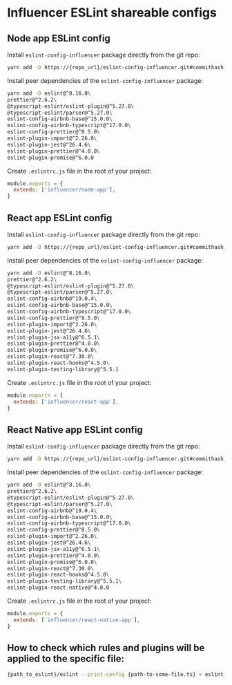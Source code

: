 # Influencer ESLint shareable configs

## Node app ESLint config

Install `eslint-config-influencer` package directly from the git repo:

```sh
yarn add -D https://{repo_url}/eslint-config-influencer.git#commithash_or_tag
```

Install peer dependencies of the `eslint-config-influencer` package:

```sh
yarn add -D eslint@^8.16.0\
prettier@^2.6.2\
@typescript-eslint/eslint-plugin@^5.27.0\
@typescript-eslint/parser@^5.27.0\
eslint-config-airbnb-base@^15.0.0\
eslint-config-airbnb-typescript@^17.0.0\
eslint-config-prettier@^8.5.0\
eslint-plugin-import@^2.26.0\
eslint-plugin-jest@^26.4.6\
eslint-plugin-prettier@^4.0.0\
eslint-plugin-promise@^6.0.0
```

Create `.eslintrc.js` file in the root of your project:

```javascript
module.exports = {
  extends: ['influencer/node-app'],
}
```

## React app ESLint config

Install `eslint-config-influencer` package directly from the git repo:

```sh
yarn add -D https://{repo_url}/eslint-config-influencer.git#commithash_or_tag
```

Install peer dependencies of the `eslint-config-influencer` package:

```sh
yarn add -D eslint@^8.16.0\
prettier@^2.6.2\
@typescript-eslint/eslint-plugin@^5.27.0\
@typescript-eslint/parser@^5.27.0\
eslint-config-airbnb@^19.0.4\
eslint-config-airbnb-base@^15.0.0\
eslint-config-airbnb-typescript@^17.0.0\
eslint-config-prettier@^8.5.0\
eslint-plugin-import@^2.26.0\
eslint-plugin-jest@^26.4.6\
eslint-plugin-jsx-a11y@^6.5.1\
eslint-plugin-prettier@^4.0.0\
eslint-plugin-promise@^6.0.0\
eslint-plugin-react@^7.30.0\
eslint-plugin-react-hooks@^4.5.0\
eslint-plugin-testing-library@^5.5.1
```

Create `.eslintrc.js` file in the root of your project:

```javascript
module.exports = {
  extends: ['influencer/react-app'],
}
```

## React Native app ESLint config

Install `eslint-config-influencer` package directly from the git repo:

```sh
yarn add -D https://{repo_url}/eslint-config-influencer.git#commithash_or_tag
```

Install peer dependencies of the `eslint-config-influencer` package:

```sh
yarn add -D eslint@^8.16.0\
prettier@^2.6.2\
@typescript-eslint/eslint-plugin@^5.27.0\
@typescript-eslint/parser@^5.27.0\
eslint-config-airbnb@^19.0.4\
eslint-config-airbnb-base@^15.0.0\
eslint-config-airbnb-typescript@^17.0.0\
eslint-config-prettier@^8.5.0\
eslint-plugin-import@^2.26.0\
eslint-plugin-jest@^26.4.6\
eslint-plugin-jsx-a11y@^6.5.1\
eslint-plugin-prettier@^4.0.0\
eslint-plugin-promise@^6.0.0\
eslint-plugin-react@^7.30.0\
eslint-plugin-react-hooks@^4.5.0\
eslint-plugin-testing-library@^5.5.1\
eslint-plugin-react-native@^4.0.0
```

Create `.eslintrc.js` file in the root of your project:

```javascript
module.exports = {
  extends: ['influencer/react-native-app'],
}
```

## How to check which rules and plugins will be applied to the specific file:

```sh
{path_to_eslint}/eslint --print-config {path-to-some-file.ts} > eslint_config_report.json
```
